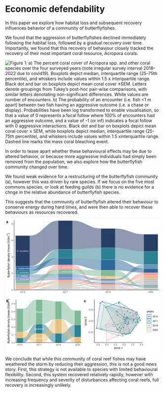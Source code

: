 # Economic defendability

In this paper we explore how habitat loss and subsequent recovery influences behavior of a community of butterflyfishes.

We found that the aggression of butterflyfishes declined immediately following the habitat loss, followed by a gradual recovery over time. Importantly, we found that this recovery of behavjour closely tracked the recovery of their most important coral resource, Acropora corals:

![Figure 1: a) The percent coral cover of Acropora spp. and other coral species over the four surveyed years (note irregular survey interval 2018-2022 due to covid19). Boxplots depict median, interquartile range (25-75th percentile), and whiskers include values within 1.5 x interquartile range. Black dot and bar on boxplots depict mean coral cover ±SEM. Letters denote groupings from Tukey’s post-hoc pair-wise comparisons, with similar letters denotating non-significant differences. White values are number of encounters. b) The probability of an encounter (i.e. fish \<1 m apart) between two fish having an aggressive outcome (i.e. a chase or display). Probabilities have been log transformed to enable visualisation, so that a value of 0 represents a focal follow where 100% of encounters had an aggressive outcome, and a value of -1 (or inf) indicates a focal follow with 0 aggressive interactions. Black dot and bar on boxplots depict mean coral cover ± SEM, while boxplots depict median, interquartile range (25-75th percentile), and whiskers include values within 1.5 xinterquartile range. Dashed line marks the mass coral bleaching event.](figures/Figure%202.png)

In order to tease apart whether these behavioural effects may be due to altered behavior, or because more aggressive individuals had simply been removed from the population, we also explore how the butterflyfish community changed over time.

We found weak evidence for a restructuring of the butterflyfish community (a), however this was driven by rare species. If we focus on the five most commons species, or look at feeding guilds (b) there is no evidence for a chnge in the relative abundance of butterflyfish species.

This suggests that the community of butterflyfish altered their behaviour to conserve energy during hard times, and were then able to recover these behaviours as resources recovered.

![Figure 2: a) the relative abundance and community change of butterflyfish communities in Iriomote I. pre- and up to six years post-bleaching. The five most common species in each year are highlighted and labelled with species names. b) relative abundance of the three main feeding guilds of butterflyfish present on Iriomote I. reefs, c) principal component analysis of butterflyfish community structure. Dashed lined indicates the mass coral bleaching event.](figures/Figure%203.png)

We conclude that while this community of coral reef fishes may have weathered the storm by reducing their aggression, this is not a good news story. First, this strategy is not available to species with limited behavioural flexibility. Second, this system recovered relatively rapidly, however with increasing frequency and severity of disturbances affecting coral reefs, full recovery is increasingly unlikely. 
